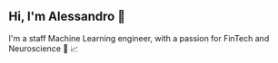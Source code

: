 ## Hi, I'm Alessandro 👋

I'm a staff Machine Learning engineer, with a passion for FinTech and Neuroscience 🧠 📈
